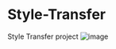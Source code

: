 # Style-Transfer
Style Transfer project
![image](https://github.com/user-attachments/assets/3e4fabe1-5c99-4fc2-8ac2-ffd5768680ae)
